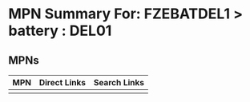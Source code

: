 



# MPN Summary For: FZEBATDEL1 > battery : DEL01

## MPNs
  

|MPN|Direct Links|Search Links|
| :--- | :--- | :--- |
||||
